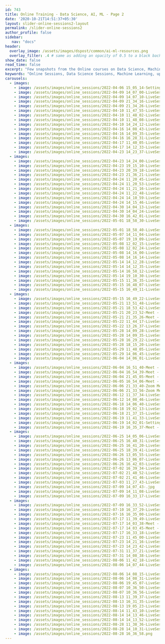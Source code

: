 ```yaml
---
id: 743    
title: Online Training - Data Science, AI, ML - Page 2
date: '2020-10-21T14:51:37+05:30'
layout: slider-online-sessions2-layout
permalink: /slider-online-sessions2
author_profile: false
sidebar:
   nav: "docs"
header:
  overlay_image: /assets/images/dspost/common/ai-ml-resources.png
  overlay_filter: .4 # same as adding an opacity of 0.5 to a black background
show_date: false
read_time: false
excerpt: "Few snapshots from the Online courses on Data Science, Machine Learning, Deep Learning, NLP, Project Management, Agile Management. 2000+ learners, 400+ sessions, 1600+ Hours. Learners across the Glove."
keywords: "Online Sessions, Data Science Sessions, Machine Learning, upGrad Sessions, Data Science Coaching"
carousels:
  - images: 
    - image: /assets/images/online_sessions/2022-04-06 15_05_14-Settings.jpg
    - image: /assets/images/online_sessions/2022-04-09 14_07_00-LiveSession - upGrad.jpg
    - image: /assets/images/online_sessions/2022-04-09 14_07_10-LiveSession - upGrad.jpg
    - image: /assets/images/online_sessions/2022-04-09 21_34_16-LiveSession - upGrad.jpg
    - image: /assets/images/online_sessions/2022-04-09 21_34_26-LiveSession - upGrad.jpg
    - image: /assets/images/online_sessions/2022-04-10 11_47_55-LiveSession - upGrad.jpg
    - image: /assets/images/online_sessions/2022-04-10 11_48_02-LiveSession - upGrad.jpg
    - image: /assets/images/online_sessions/2022-04-10 11_48_08-LiveSession - upGrad.jpg
    - image: /assets/images/online_sessions/2022-04-10 14_24_12-LiveSession - upGrad.jpg
    - image: /assets/images/online_sessions/2022-04-16 14_08_43-LiveSession - upGrad.jpg
    - image: /assets/images/online_sessions/2022-04-16 14_09_35-LiveSession - upGrad.jpg
    - image: /assets/images/online_sessions/2022-04-16 16_28_31-LiveSession - upGrad.jpg
    - image: /assets/images/online_sessions/2022-04-17 11_40_05-LiveSession - upGrad.jpg
    - image: /assets/images/online_sessions/2022-04-17 14_12_33-LiveSession - upGrad.jpg
    - image: /assets/images/online_sessions/2022-04-23 14_23_37-LiveSession - upGrad.jpg
  - images: 
    - image: /assets/images/online_sessions/2022-04-23 14_24_00-LiveSession - upGrad.jpg
    - image: /assets/images/online_sessions/2022-04-23 19_15_10-LiveSession - upGrad.jpg
    - image: /assets/images/online_sessions/2022-04-23 20_39_18-LiveSession - upGrad.jpg
    - image: /assets/images/online_sessions/2022-04-23 21_36_21-LiveSession - upGrad.jpg
    - image: /assets/images/online_sessions/2022-04-24 11_20_45-LiveSession - upGrad.jpg
    - image: /assets/images/online_sessions/2022-04-24 11_20_53-LiveSession - upGrad.jpg
    - image: /assets/images/online_sessions/2022-04-24 11_21_16-LiveSession - upGrad.jpg
    - image: /assets/images/online_sessions/2022-04-24 11_22_48-LiveSession - upGrad.jpg
    - image: /assets/images/online_sessions/2022-04-24 14_10_59-LiveSession - upGrad.jpg
    - image: /assets/images/online_sessions/2022-04-24 14_15_46-LiveSession - upGrad.jpg
    - image: /assets/images/online_sessions/2022-04-30 14_04_13-LiveSession - upGrad.jpg
    - image: /assets/images/online_sessions/2022-04-30 14_04_24-LiveSession - upGrad.jpg
    - image: /assets/images/online_sessions/2022-04-30 16_42_01-LiveSession - upGrad.jpg
    - image: /assets/images/online_sessions/2022-05-01 18_58_30-LiveSession - upGrad.jpg
  - images: 
    - image: /assets/images/online_sessions/2022-05-01 18_58_40-LiveSession - upGrad.jpg
    - image: /assets/images/online_sessions/2022-05-07 14_11_04-LiveSession - upGrad.jpg
    - image: /assets/images/online_sessions/2022-05-07 19_19_09-LiveSession - upGrad.jpg
    - image: /assets/images/online_sessions/2022-05-08 12_02_15-LiveSession - upGrad.jpg
    - image: /assets/images/online_sessions/2022-05-08 12_02_24-LiveSession - upGrad.jpg
    - image: /assets/images/online_sessions/2022-05-08 14_16_00-LiveSession - upGrad.jpg
    - image: /assets/images/online_sessions/2022-05-08 14_16_14-LiveSession - upGrad.jpg
    - image: /assets/images/online_sessions/2022-05-14 14_12_28-LiveSession - upGrad.jpg
    - image: /assets/images/online_sessions/2022-05-14 14_12_35-LiveSession - upGrad.jpg
    - image: /assets/images/online_sessions/2022-05-14 16_58_12-LiveSession - upGrad.jpg
    - image: /assets/images/online_sessions/2022-05-14 19_10_30-LiveSession - upGrad.jpg
    - image: /assets/images/online_sessions/2022-05-15 11_36_35-LiveSession - upGrad.jpg
    - image: /assets/images/online_sessions/2022-05-15 16_48_07-LiveSession - upGrad.jpg
    - image: /assets/images/online_sessions/2022-05-15 16_49_11-LiveSession - upGrad.jpg
  - images: 
    - image: /assets/images/online_sessions/2022-05-15 16_49_22-LiveSession - upGrad.jpg
    - image: /assets/images/online_sessions/2022-05-21 13_51_48-LiveSession - upGrad.jpg
    - image: /assets/images/online_sessions/2022-05-21 18_53_42-LiveSession - upGrad.jpg
    - image: /assets/images/online_sessions/2022-05-21 20_23_52-Meet - jfz-bmse-pop.jpg
    - image: /assets/images/online_sessions/2022-05-21 21_35_26-Meet - jfz-bmse-pop.jpg
    - image: /assets/images/online_sessions/2022-05-22 11_44_17-LiveSession - upGrad.jpg
    - image: /assets/images/online_sessions/2022-05-22 13_26_37-LiveSession - upGrad.jpg
    - image: /assets/images/online_sessions/2022-05-28 14_09_28-LiveSession - upGrad.jpg
    - image: /assets/images/online_sessions/2022-05-28 14_09_35-LiveSession - upGrad.jpg
    - image: /assets/images/online_sessions/2022-05-28 16_29_22-LiveSession - upGrad.jpg
    - image: /assets/images/online_sessions/2022-05-28 18_15_20-LiveSession - upGrad.jpg
    - image: /assets/images/online_sessions/2022-05-29 11_48_05-LiveSession - upGrad.jpg
    - image: /assets/images/online_sessions/2022-05-29 14_06_45-LiveSession - upGrad.jpg
    - image: /assets/images/online_sessions/2022-06-04 14_06_01-LiveSession - upGrad.jpg
  - images: 
    - image: /assets/images/online_sessions/2022-06-04 16_51_40-Meet - gvm-fjiu-oss.jpg
    - image: /assets/images/online_sessions/2022-06-04 16_54_39-Meet - gvm-fjiu-oss.jpg
    - image: /assets/images/online_sessions/2022-06-04 21_45_05-Meet - dee-fhck-bua.jpg
    - image: /assets/images/online_sessions/2022-06-05 16_54_06-Meet - wkh-ghur-dfa.jpg
    - image: /assets/images/online_sessions/2022-06-06 21_33_40-Zoom Meeting 40-Minutes.jpg
    - image: /assets/images/online_sessions/2022-06-06 21_33_56-Zoom Meeting 40-Minutes.jpg
    - image: /assets/images/online_sessions/2022-06-12 11_37_34-LiveSession - upGrad.jpg
    - image: /assets/images/online_sessions/2022-06-12 14_08_46-LiveSession - upGrad.jpg
    - image: /assets/images/online_sessions/2022-06-18 14_06_40-LiveSession - upGrad.jpg
    - image: /assets/images/online_sessions/2022-06-18 19_02_13-LiveSession - upGrad.jpg
    - image: /assets/images/online_sessions/2022-06-18 21_37_15-LiveSession - upGrad.jpg
    - image: /assets/images/online_sessions/2022-06-19 11_41_33-LiveSession - upGrad.jpg
    - image: /assets/images/online_sessions/2022-06-19 14_02_01-Settings.jpg
    - image: /assets/images/online_sessions/2022-06-19 16_35_37-Meet - ayc-yucs-jhj.jpg
  - images: 
    - image: /assets/images/online_sessions/2022-06-25 14_05_06-LiveSession - upGrad.jpg
    - image: /assets/images/online_sessions/2022-06-25 16_40_31-LiveSession - upGrad.jpg
    - image: /assets/images/online_sessions/2022-06-25 16_41_20-LiveSession - upGrad.jpg
    - image: /assets/images/online_sessions/2022-06-25 18_39_41-LiveSession - upGrad.jpg
    - image: /assets/images/online_sessions/2022-06-26 13_05_55-LiveSession - upGrad.jpg
    - image: /assets/images/online_sessions/2022-06-26 13_06_07-LiveSession - upGrad.jpg
    - image: /assets/images/online_sessions/2022-06-26 16_42_03-LiveSession - upGrad.jpg
    - image: /assets/images/online_sessions/2022-07-02 16_39_34-LiveSession - upGrad.jpg
    - image: /assets/images/online_sessions/2022-07-02 21_40_52-LiveSession - upGrad.jpg
    - image: /assets/images/online_sessions/2022-07-02 21_41_46-LiveSession - upGrad.jpg
    - image: /assets/images/online_sessions/2022-07-03 11_27_43-LiveSession - upGrad.jpg
    - image: /assets/images/online_sessions/2022-07-09 14_07_43-.jpg
    - image: /assets/images/online_sessions/2022-07-09 14_11_08-LiveSession - upGrad.jpg
    - image: /assets/images/online_sessions/2022-07-09 16_33_17-LiveSession - upGrad.jpg
  - images: 
    - image: /assets/images/online_sessions/2022-07-09 16_33_52-LiveSession - upGrad.jpg
    - image: /assets/images/online_sessions/2022-07-10 16_37_29-LiveSession - upGrad.jpg
    - image: /assets/images/online_sessions/2022-07-16 16_35_00-LiveSession - upGrad.jpg
    - image: /assets/images/online_sessions/2022-07-17 11_39_49-LiveSession - upGrad.jpg
    - image: /assets/images/online_sessions/2022-07-17 14_03_38-Meet - hxm-vjyu-uhe.jpg
    - image: /assets/images/online_sessions/2022-07-17 14_03_45-Meet - hxm-vjyu-uhe.jpg
    - image: /assets/images/online_sessions/2022-07-17 16_33_18-LiveSession - upGrad.jpg
    - image: /assets/images/online_sessions/2022-07-23 11_45_00-LiveSession - upGrad.png
    - image: /assets/images/online_sessions/2022-07-23 14_21_16-LiveSession - upGrad.png
    - image: /assets/images/online_sessions/2022-07-23 14_23_42-LiveSession - upGrad.png
    - image: /assets/images/online_sessions/2022-07-31 11_37_21-LiveSession - upGrad.png
    - image: /assets/images/online_sessions/2022-07-31 14_08_38-LiveSession - upGrad.png
    - image: /assets/images/online_sessions/2022-08-06 11_42_18-LiveSession - upGrad.png
    - image: /assets/images/online_sessions/2022-08-06 14_07_44-LiveSession - upGrad.png
  - images: 
    - image: /assets/images/online_sessions/2022-08-06 14_08_15-LiveSession - upGrad.png
    - image: /assets/images/online_sessions/2022-08-06 14_08_31-LiveSession - upGrad.png
    - image: /assets/images/online_sessions/2022-08-06 19_45_07-LiveSession - upGrad.png
    - image: /assets/images/online_sessions/2022-08-07 10_36_50-LiveSession - upGrad.png
    - image: /assets/images/online_sessions/2022-08-07 10_36_56-LiveSession - upGrad.png
    - image: /assets/images/online_sessions/2022-08-13 11_39_37-LiveSession - upGrad.png
    - image: /assets/images/online_sessions/2022-08-13 16_31_35-LiveSession - upGrad.png
    - image: /assets/images/online_sessions/2022-08-13 19_05_23-LiveSession - upGrad.png
    - image: /assets/images/online_sessions/2022-08-14 11_43_10-LiveSession - upGrad.png
    - image: /assets/images/online_sessions/2022-08-14 14_13_46-LiveSession - upGrad.png
    - image: /assets/images/online_sessions/2022-08-14 14_13_52-LiveSession - upGrad.png
    - image: /assets/images/online_sessions/2022-08-28 11_38_36-LiveSession - upGrad.png
    - image: /assets/images/online_sessions/2022-08-28 14_10_31-LiveSession - upGrad.png
    - image: /assets/images/online_sessions/2022-08-28 16_36_58.png
---    
```


